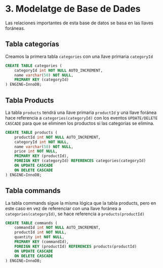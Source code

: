 # 3. Modelatge de Base de Dades

Las relaciones importantes de esta base de datos se basa en las llaves foráneas.

## Tabla categorías
Creamos la primera tabla `categories` con una llave primaria `categoryId`
```sql
CREATE TABLE categories (
    categoryId int NOT NULL AUTO_INCREMENT,
    name varchar(50) NOT NULL,
    PRIMARY KEY (categoryId)
) ENGINE=InnoDB;
```

## Tabla Products
La tabla `products` tendrá una llave primaria `productId` y una llave foránea hace referencia a `categories(categoryId)` con los eventos `UPDATE/DELETE CASCADE` para que se eliminen los productos si las categorías se elimina.

```sql
CREATE TABLE products (
    productId int NOT NULL AUTO_INCREMENT,
    categoryId int NOT NULL,
    name varchar(50) NOT NULL,
    price int NOT NULL,
    PRIMARY KEY (productId),
    FOREIGN KEY (categoryId) REFERENCES categories(categoryId)
	ON UPDATE CASCADE
	ON DELETE CASCADE
) ENGINE=InnoDB;
```

## Tabla commands
La tabla commands sigue la misma lógica que la tabla products, pero en este caso en vez de referenciar con una llave foránea a `categories(categoryId)`, se hace referencia a `products(productId)`


```sql
CREATE TABLE commands (
    commandId int NOT NULL AUTO_INCREMENT,
    productId int NOT NULL,
    quantity int NOT NULL,
    PRIMARY KEY (commandId),
    FOREIGN KEY (productId) REFERENCES products(productId)
	ON UPDATE CASCADE
	ON DELETE CASCADE
) ENGINE=InnoDB;
```
